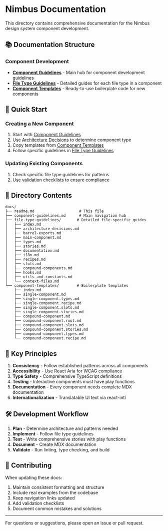 # Nimbus Documentation

This directory contains comprehensive documentation for the Nimbus design system
component development.

## 📚 Documentation Structure

### Component Development

- **[Component Guidelines](./component-guidelines.md)** - Main hub for component
  development guidelines
- **[File Type Guidelines](./file-type-guidelines/)** - Detailed guides for each
  file type in a component
- **[Component Templates](./component-templates/)** - Ready-to-use boilerplate
  code for new components

## 🚀 Quick Start

### Creating a New Component

1. Start with [Component Guidelines](./component-guidelines.md)
2. Use
   [Architecture Decisions](./file-type-guidelines/architecture-decisions.md) to
   determine component type
3. Copy templates from [Component Templates](./component-templates/)
4. Follow specific guidelines in [File Type Guidelines](./file-type-guidelines/)

### Updating Existing Components

1. Check specific file type guidelines for patterns
2. Use validation checklists to ensure compliance

## 📁 Directory Contents

```
docs/
├── readme.md                    # This file
├── component-guidelines.md      # Main navigation hub
├── file-type-guidelines/       # Detailed file-specific guides
│   ├── index.md
│   ├── architecture-decisions.md
│   ├── barrel-exports.md
│   ├── main-component.md
│   ├── types.md
│   ├── stories.md
│   ├── documentation.md
│   ├── i18n.md
│   ├── recipes.md
│   ├── slots.md
│   ├── compound-components.md
│   ├── hooks.md
│   ├── utils-and-constants.md
│   └── context-files.md
└── component-templates/        # Boilerplate templates
    ├── index.md
    ├── single-component.md
    ├── single-component.types.md
    ├── single-component.recipe.md
    ├── single-component.slots.md
    ├── single-component.stories.md
    ├── compound-component.md
    ├── compound-component.root.md
    ├── compound-component.slots.md
    ├── compound-component.stories.md
    ├── compound-component.types.md
    └── compound-component.recipe.md
```

## 🔑 Key Principles

1. **Consistency** - Follow established patterns across all components
2. **Accessibility** - Use React Aria for WCAG compliance
3. **Type Safety** - Comprehensive TypeScript definitions
4. **Testing** - Interactive components must have play functions
5. **Documentation** - Every component needs complete MDX documentation
6. **Internationalization** - Translatable UI text via react-intl

## 🛠 Development Workflow

1. **Plan** - Determine architecture and patterns needed
2. **Implement** - Follow file type guidelines
3. **Test** - Write comprehensive stories with play functions
4. **Document** - Create MDX documentation
5. **Validate** - Run linting, type checking, and build

## 📝 Contributing

When updating these docs:

1. Maintain consistent formatting and structure
2. Include real examples from the codebase
3. Keep navigation links updated
4. Add validation checklists
5. Document common mistakes and solutions

---

For questions or suggestions, please open an issue or pull request.
